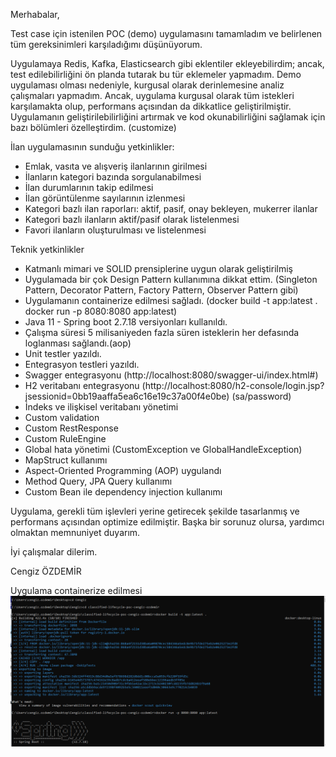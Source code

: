 Merhabalar,

Test case için istenilen POC (demo) uygulamasını tamamladım ve belirlenen tüm gereksinimleri karşıladığımı düşünüyorum.

Uygulamaya Redis, Kafka, Elasticsearch gibi eklentiler ekleyebilirdim; ancak, test edilebilirliğini ön planda tutarak bu tür eklemeler yapmadım. Demo uygulaması olması nedeniyle, kurgusal olarak derinlemesine analiz çalışmaları yapmadım. Ancak, uygulama kurgusal olarak tüm istekleri karşılamakta olup, performans açısından da dikkatlice geliştirilmiştir.
Uygulamanın geliştirilebilirliğini artırmak ve kod okunabilirliğini sağlamak için bazı bölümleri özelleştirdim. (customize)

İlan uygulamasının sunduğu yetkinlikler:
- Emlak, vasıta ve alışveriş ilanlarının girilmesi
- İlanların kategori bazında sorgulanabilmesi
- İlan durumlarının takip edilmesi
- İlan görüntülenme sayılarının izlenmesi
- Kategori bazlı ilan raporları: aktif, pasif, onay bekleyen, mukerrer ilanlar
- Kategori bazlı ilanların aktif/pasif olarak listelenmesi
- Favori ilanların oluşturulması ve listelenmesi

Teknik yetkinlikler
- Katmanlı mimari ve SOLID prensiplerine uygun olarak geliştirilmiş
- Uygulamada bir çok Design Pattern kullanımına dikkat ettim. (Singleton Pattern, Decorator Pattern, Factory Pattern, Observer Pattern gibi)
- Uygulamanın containerize edilmesi sağladı.
  (docker build -t app:latest .
  docker run -p 8080:8080 app:latest)
- Java 11 - Spring boot 2.7.18 versiyonları kullanıldı.
- Çalışma süresi 5 milisaniyeden fazla süren isteklerin her defasında loglanması sağlandı.(aop)
- Unit testler yazıldı.
- Entegrasyon testleri yazıldı.
- Swagger entegrasyonu (http://localhost:8080/swagger-ui/index.html#)
- H2 veritabanı entegrasyonu (http://localhost:8080/h2-console/login.jsp?jsessionid=0bb19aaffa5ea6c16e19c37a00f4e0be) (sa/password)
- İndeks ve ilişkisel veritabanı yönetimi
- Custom validation
- Custom RestResponse
- Custom RuleEngine
- Global hata yönetimi (CustomException ve GlobalHandleException)
- MapStruct kullanımı
- Aspect-Oriented Programming (AOP) uygulandı
- Method Query, JPA Query kullanımı
- Custom Bean ile dependency injection kullanımı



Uygulama, gerekli tüm işlevleri yerine getirecek şekilde tasarlanmış ve performans açısından optimize edilmiştir. Başka bir sorunuz olursa, yardımcı olmaktan memnuniyet duyarım. 

İyi çalışmalar dilerim.

Cengiz ÖZDEMİR







Uygulama containerize edilmesi
![Docker Resmi](src/main/resources/png/docker.png)


